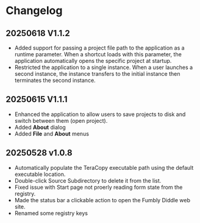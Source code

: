 # Changelog

## 20250618 V1.1.2

* Added support for passing a project file path to the application as a runtime parameter. When a shortcut loads with this parameter, the application automatically opens the specific project at startup.
* Restricted the application to a single instance. When a user launches a second instance, the instance transfers to the initial instance then terminates the second instance. 

## 20250615 V1.1.1

+ Enhanced the application to allow users to save projects to disk and switch between them (open project).
+ Added **About** dialog
+ Added **File** and **About** menus

## 20250528 v1.0.8

+ Automatically populate the TeraCopy executable path using the default executable location.
+ Double-click Source Subdirectory to delete it from the list.
+ Fixed issue with Start page not proerly reading form state from the registry.
+ Made the status bar a clickable action to open the Fumbly Diddle web site.
+ Renamed some registry keys
